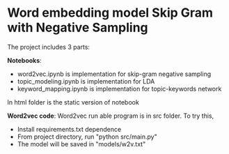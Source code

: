 # Word embedding model Skip Gram with Negative Sampling

The project includes 3 parts:

**Notebooks**:
- word2vec.ipynb is implementation for skip-gram negative sampling
- topic_modeling.ipynb is implementation for LDA
- keyword_mapping.ipynb is implementation for topic-keywords network

In html folder is the static version of notebook

**Word2vec code**:
Word2vec run able program is in src folder. To try this,
- Install requirements.txt dependence
- From project directory, run "python src/main.py"
- The model will be saved in "models/w2v.txt" 